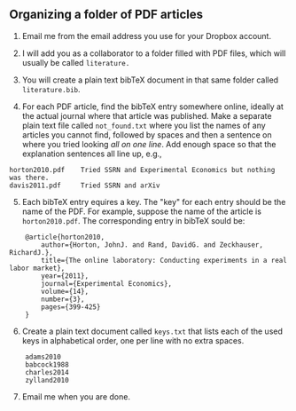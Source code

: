 Organizing a folder of PDF articles 
-----------------------------------

1. Email me from the email address you use for your Dropbox account. 

2. I will add you as a collaborator to a folder filled with PDF files, which will usually be called `literature.` 

3. You will create a plain text bibTeX document in that same folder called `literature.bib`.   

4. For each PDF article, find the bibTeX entry somewhere online,
ideally at the actual journal where that article was published. Make a
separate plain text file called `not_found.txt` where you list the
names of any articles you cannot find, followed by spaces and then a
sentence on where you tried looking _all on one line_. Add enough space so that the explanation sentences all line up, e.g., 

```
horton2010.pdf    Tried SSRN and Experimental Economics but nothing was there. 
davis2011.pdf     Tried SSRN and arXiv

```

5. Each bibTeX entry equires a key. The "key" for each entry should be the name of the PDF.
For example, suppose the name of the article is `horton2010.pdf`.
The corresponding entry in bibTeX sould be: 

```
	@article{horton2010,
	    author={Horton, JohnJ. and Rand, DavidG. and Zeckhauser, RichardJ.},
		title={The online laboratory: Conducting experiments in a real labor market},
		year={2011},
		journal={Experimental Economics},
		volume={14},
		number={3},
		pages={399-425}
	}
```

6. Create a plain text document called ``keys.txt`` that lists each of the
used keys in alphabetical order, one per line with no extra spaces. 

```	
	adams2010
	babcock1988
	charles2014
	zylland2010
```	

7. Email me when you are done. 
